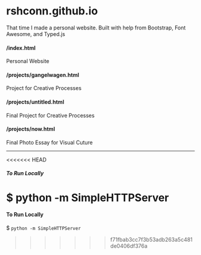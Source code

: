 # rshconn.github.io
That time I made a personal website. 
Built with help from Bootstrap, Font Awesome, and Typed.js

#### /index.html
Personal Website

#### /projects/gangelwagen.html
Project for Creative Processes

#### /projects/untitled.html
Final Project for Creative Processes

#### /projects/now.html
Final Photo Essay for Visual Cuture

------------------------------
<<<<<<< HEAD
##### To Run Locally
$ python -m SimpleHTTPServer 
=======
#### To Run Locally
$ `python -m SimpleHTTPServer`
>>>>>>> f71fbab3cc7f3b53adb263a5c481de0406df376a
